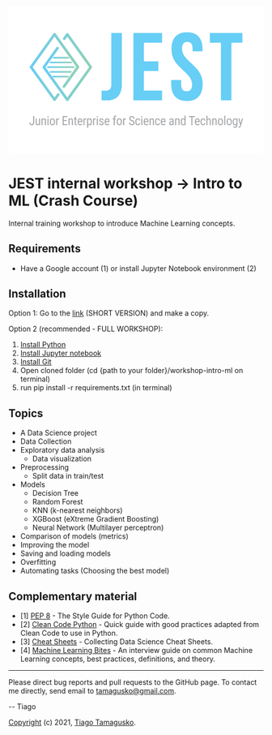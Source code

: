 ![](img/head.png)

# JEST internal workshop &#8594; Intro to ML (Crash Course)

Internal training workshop to introduce Machine Learning concepts.

## Requirements

- Have a Google account (1) or install Jupyter Notebook environment (2)

## Installation

Option 1: Go to the [link](https://colab.research.google.com/github/tamagusko/workshop-intro-ml/blob/main/introMLcolab.ipynb) (SHORT VERSION) and make a copy.

Option 2 (recommended - FULL WORKSHOP): 
1. [Install Python](https://www.python.org/downloads/)
1. [Install Jupyter notebook](https://www.dataquest.io/blog/jupyter-notebook-tutorial/)
2. [Install Git](https://github.com/git-guides/install-git)
3. Open cloned folder (cd {path to your folder}/workshop-intro-ml on terminal)
4. run pip install -r requirements.txt (in terminal)

## Topics

* A Data Science project
* Data Collection
* Exploratory data analysis
  * Data visualization
* Preprocessing
  * Split data in train/test
* Models
  * Decision Tree
  * Random Forest
  * KNN (k-nearest neighbors)
  * XGBoost (eXtreme Gradient Boosting)
  * Neural Network (Multilayer perceptron) 
* Comparison of models (metrics)
* Improving the model
* Saving and loading models
* Overfitting
* Automating tasks (Choosing the best model)

## Complementary material

- [1] [PEP 8](https://pep8.org/) - The Style Guide for Python Code.
- [2] [Clean Code Python](https://github.com/zedr/clean-code-python) - Quick guide with good practices adapted from Clean Code to use in Python.
- [3] [Cheat Sheets](https://towardsdatascience.com/collecting-data-science-cheat-sheets-d2cdff092855) - Collecting Data Science Cheat Sheets.
- [4] [Machine Learning Bites](https://www.notion.so/Machine-Learning-Bites-7c1675ecb587451e9caf793c68972276) - An interview guide on common Machine Learning concepts, best practices, definitions, and theory.

----

Please direct bug reports and pull requests to the GitHub page. To contact me directly, send email to tamagusko@gmail.com.

-- Tiago

[Copyright](LICENSE) (c) 2021, [Tiago Tamagusko](https://github.com/tamagusko).


